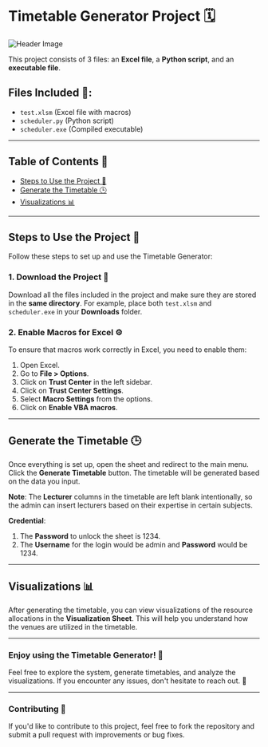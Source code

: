 # Timetable Generator Project 🗓️

![Header Image](https://nestinfo.in/wp-content/uploads/2025/05/hero.png)

This project consists of 3 files: an **Excel file**, a **Python script**, and an **executable file**.

## Files Included 📁:
- `test.xlsm` (Excel file with macros)
- `scheduler.py` (Python script)
- `scheduler.exe` (Compiled executable)

---

## Table of Contents 📑
- [Steps to Use the Project 🚀](#steps-to-use-the-project)
- [Generate the Timetable 🕒](#generate-the-timetable)
- [Visualizations 📊](#visualizations)

---

## Steps to Use the Project 🚀

Follow these steps to set up and use the Timetable Generator:

### 1. **Download the Project 💾**
   Download all the files included in the project and make sure they are stored in the **same directory**. For example, place both `test.xlsm` and `scheduler.exe` in your **Downloads** folder.

### 2. **Enable Macros for Excel ⚙️**
   To ensure that macros work correctly in Excel, you need to enable them:
   1. Open Excel.
   2. Go to **File > Options**.
   3. Click on **Trust Center** in the left sidebar.
   4. Click on **Trust Center Settings**.
   5. Select **Macro Settings** from the options.
   6. Click on **Enable VBA macros**.

---

## Generate the Timetable 🕒

Once everything is set up, open the sheet and redirect to the main menu. Click the **Generate Timetable** button. The timetable will be generated based on the data you input.

**Note**: The **Lecturer** columns in the timetable are left blank intentionally, so the admin can insert lecturers based on their expertise in certain subjects.

**Credential**: 
1. The **Password** to unlock the sheet is 1234.
2. The **Username** for the login would be admin and **Password** would be 1234.

---

## Visualizations 📊

After generating the timetable, you can view visualizations of the resource allocations in the **Visualization Sheet**. This will help you understand how the venues are utilized in the timetable.

---

### Enjoy using the Timetable Generator! 🎉

Feel free to explore the system, generate timetables, and analyze the visualizations. If you encounter any issues, don't hesitate to reach out. 💬

---

### Contributing 🤝
If you'd like to contribute to this project, feel free to fork the repository and submit a pull request with improvements or bug fixes.
